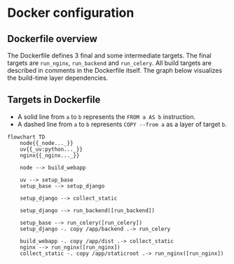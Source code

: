 # Docker configuration
## Dockerfile overview
The Dockerfile defines 3 final and some intermediate targets.
The final targets are `run_nginx`, `run_backend` and `run_celery`.
All build targets are described in comments in the Dockerfile itself.
The graph below visualizes the build-time layer dependencies.

## Targets in Dockerfile
- A solid line from `a` to `b` represents the `FROM a AS b` instruction.
- A dashed line from `a` to `b` represents `COPY --from a` as a layer of target `b`. 
```mermaid
flowchart TD
    node{{_node..._}}
    uv{{_uv:python..._}}
    nginx{{_nginx..._}}
    
    node --> build_webapp

    uv --> setup_base
    setup_base --> setup_django

    setup_django --> collect_static

    setup_django --> run_backend([run_backend])

    setup_base --> run_celery([run_celery])
    setup_django -. copy /app/backend .-> run_celery

    build_webapp -. copy /app/dist .-> collect_static
    nginx --> run_nginx([run_nginx])
    collect_static -. copy /app/staticroot .-> run_nginx([run_nginx])
    
```
